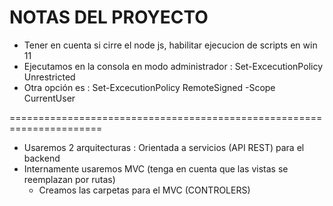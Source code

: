 # NOTAS DEL PROYECTO

- Tener en cuenta si cirre el node js, habilitar ejecucion de scripts en win 11
- Ejecutamos en la consola en modo administrador : Set-ExcecutionPolicy Unrestricted
- Otra opción es : Set-ExcecutionPolicy RemoteSigned -Scope CurrentUser

======================================================================

- Usaremos 2 arquitecturas : Orientada a servicios (API REST) para el backend
- Internamente usaremos MVC (tenga en cuenta que las vistas se reemplazan por rutas)
    - Creamos las carpetas para el MVC (CONTROLERS)